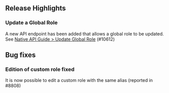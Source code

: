 ## Release Highlights

### Update a Global Role

A new API endpoint has been added that allows a global role to be updated. See [Native API Guide > Update Global Role](https://guides.dataverse.org/en/6.3/api/native-api.html#update-global-role) (#10612)

## Bug fixes

### Edition of custom role fixed

It is now possible to edit a custom role with the same alias (reported in #8808)